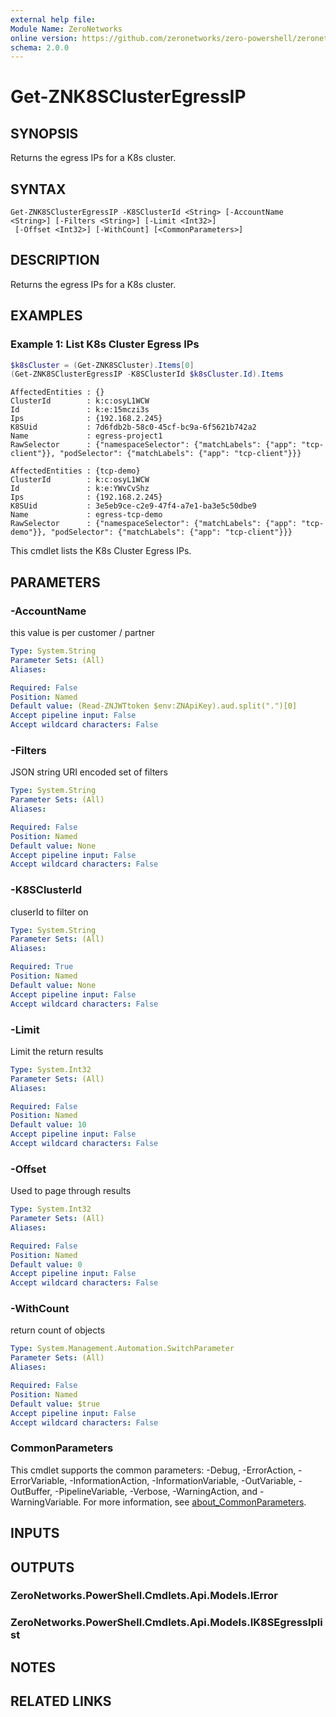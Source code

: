 ```yaml
---
external help file:
Module Name: ZeroNetworks
online version: https://github.com/zeronetworks/zero-powershell/zeronetworks/get-znk8sclusteregressip
schema: 2.0.0
---
```


# Get-ZNK8SClusterEgressIP

## SYNOPSIS
Returns the egress IPs for a K8s cluster.

## SYNTAX

```
Get-ZNK8SClusterEgressIP -K8SClusterId <String> [-AccountName <String>] [-Filters <String>] [-Limit <Int32>]
 [-Offset <Int32>] [-WithCount] [<CommonParameters>]
```

## DESCRIPTION
Returns the egress IPs for a K8s cluster.

## EXAMPLES

### Example 1: List K8s Cluster Egress IPs
```powershell
$k8sCluster = (Get-ZNK8SCluster).Items[0]
(Get-ZNK8SClusterEgressIP -K8SClusterId $k8sCluster.Id).Items
```

```output
AffectedEntities : {}
ClusterId        : k:c:osyL1WCW
Id               : k:e:15mczi3s
Ips              : {192.168.2.245}
K8SUid           : 7d6fdb2b-58c0-45cf-bc9a-6f5621b742a2
Name             : egress-project1
RawSelector      : {"namespaceSelector": {"matchLabels": {"app": "tcp-client"}}, "podSelector": {"matchLabels": {"app": "tcp-client"}}}

AffectedEntities : {tcp-demo}
ClusterId        : k:c:osyL1WCW
Id               : k:e:YWvCvShz
Ips              : {192.168.2.245}
K8SUid           : 3e5eb9ce-c2e9-47f4-a7e1-ba3e5c50dbe9
Name             : egress-tcp-demo
RawSelector      : {"namespaceSelector": {"matchLabels": {"app": "tcp-demo"}}, "podSelector": {"matchLabels": {"app": "tcp-client"}}}
```

This cmdlet lists the K8s Cluster Egress IPs.

## PARAMETERS

### -AccountName
this value is per customer / partner

```yaml
Type: System.String
Parameter Sets: (All)
Aliases:

Required: False
Position: Named
Default value: (Read-ZNJWTtoken $env:ZNApiKey).aud.split(".")[0]
Accept pipeline input: False
Accept wildcard characters: False
```

### -Filters
JSON string URI encoded set of filters

```yaml
Type: System.String
Parameter Sets: (All)
Aliases:

Required: False
Position: Named
Default value: None
Accept pipeline input: False
Accept wildcard characters: False
```

### -K8SClusterId
cluserId to filter on

```yaml
Type: System.String
Parameter Sets: (All)
Aliases:

Required: True
Position: Named
Default value: None
Accept pipeline input: False
Accept wildcard characters: False
```

### -Limit
Limit the return results

```yaml
Type: System.Int32
Parameter Sets: (All)
Aliases:

Required: False
Position: Named
Default value: 10
Accept pipeline input: False
Accept wildcard characters: False
```

### -Offset
Used to page through results

```yaml
Type: System.Int32
Parameter Sets: (All)
Aliases:

Required: False
Position: Named
Default value: 0
Accept pipeline input: False
Accept wildcard characters: False
```

### -WithCount
return count of objects

```yaml
Type: System.Management.Automation.SwitchParameter
Parameter Sets: (All)
Aliases:

Required: False
Position: Named
Default value: $true
Accept pipeline input: False
Accept wildcard characters: False
```

### CommonParameters
This cmdlet supports the common parameters: -Debug, -ErrorAction, -ErrorVariable, -InformationAction, -InformationVariable, -OutVariable, -OutBuffer, -PipelineVariable, -Verbose, -WarningAction, and -WarningVariable. For more information, see [about_CommonParameters](http://go.microsoft.com/fwlink/?LinkID=113216).

## INPUTS

## OUTPUTS

### ZeroNetworks.PowerShell.Cmdlets.Api.Models.IError

### ZeroNetworks.PowerShell.Cmdlets.Api.Models.IK8SEgressIplist

## NOTES

## RELATED LINKS

